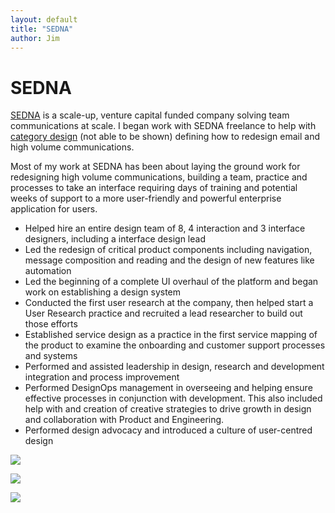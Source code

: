 ```yaml
---
layout: default
title: "SEDNA"
author: Jim
---
```


# SEDNA

[SEDNA](https://www.sedna.com) is a scale-up, venture capital funded company solving team communications at scale. I began work with SEDNA freelance to help with [category design](https://en.wikipedia.org/wiki/Category_design) (not able to be shown) defining how to redesign email and high volume communications.

Most of my work at SEDNA has been about laying the ground work for redesigning high volume communications, building a team, practice and processes to take an interface requiring days of training and potential weeks of support to a more user-friendly and powerful enterprise application for users.

* Helped hire an entire design team of 8, 4 interaction and 3 interface designers, including a interface design lead
* Led the redesign of critical product components including navigation, message composition and reading and the design of new features like automation
* Led the beginning of a complete UI overhaul of the platform and began work on establishing a design system
* Conducted the first user research at the company, then helped start a User Research practice and recruited a lead researcher to build out those efforts
* Established service design as a practice in the first service mapping of the product to examine the onboarding and customer support processes and systems
* Performed and assisted leadership in design, research and development integration and process improvement
* Performed DesignOps management in overseeing and helping ensure effective processes in conjunction with development. This also included help with and creation of creative strategies to drive growth in design and collaboration with Product and Engineering.
* Performed design advocacy and introduced a culture of user-centred design

![]({{site.url}}assets/images/sedna-4.png)

![]({{site.url}}assets/images/sedna-5.png)

![]({{site.url}}assets/images/sedna-6.jpg)
